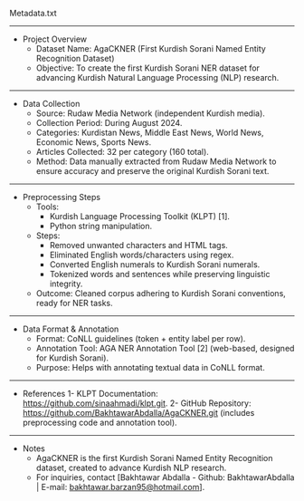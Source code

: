 Metadata.txt
*************
- Project Overview
  - Dataset Name: AgaCKNER (First Kurdish Sorani Named Entity Recognition Dataset)
  - Objective: To create the first Kurdish Sorani NER dataset for advancing Kurdish Natural Language Processing (NLP) research.

----------
- Data Collection
  - Source: Rudaw Media Network (independent Kurdish media).
  - Collection Period: During August 2024.
  - Categories: Kurdistan News, Middle East News, World News, Economic News, Sports News.
  - Articles Collected: 32 per category (160 total).
  - Method: Data manually extracted from Rudaw Media Network to ensure accuracy and preserve the original Kurdish Sorani text.

----------
- Preprocessing Steps
  - Tools:
    - Kurdish Language Processing Toolkit (KLPT) [1].
    - Python string manipulation.
  - Steps:
    - Removed unwanted characters and HTML tags.
    - Eliminated English words/characters using regex.
    - Converted English numerals to Kurdish Sorani numerals.
    - Tokenized words and sentences while preserving linguistic integrity.
  - Outcome: Cleaned corpus adhering to Kurdish Sorani conventions, ready for NER tasks.

----------
- Data Format & Annotation
  - Format: CoNLL guidelines (token + entity label per row).
  - Annotation Tool: AGA NER Annotation Tool [2] (web-based, designed for Kurdish Sorani).
  - Purpose: Helps with annotating textual data in CoNLL format.

----------
- References
  1- KLPT Documentation: https://github.com/sinaahmadi/klpt.git.
  2- GitHub Repository: https://github.com/BakhtawarAbdalla/AgaCKNER.git (includes preprocessing code and annotation tool).

----------
- Notes
  - AgaCKNER is the first Kurdish Sorani Named Entity Recognition dataset, created to advance Kurdish NLP research.
  - For inquiries, contact [Bakhtawar Abdalla - Github: BakhtawarAbdalla | E-mail: bakhtawar.barzan95@hotmail.com].
